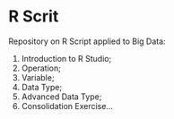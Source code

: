 # R Scrit
Repository on R Script applied to Big Data:
1. Introduction to R Studio;
2. Operation;
3. Variable;
4. Data Type;
5. Advanced Data Type;
6. Consolidation Exercise...
